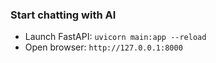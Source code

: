 ### Start chatting with AI
- Launch FastAPI: ``uvicorn main:app --reload``
- Open browser: ``http://127.0.0.1:8000``